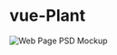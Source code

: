 # vue-Plant 
![Web Page PSD Mockup](https://user-images.githubusercontent.com/90055525/194739817-d5148174-e1f5-415f-81a4-4c521604a123.png)


